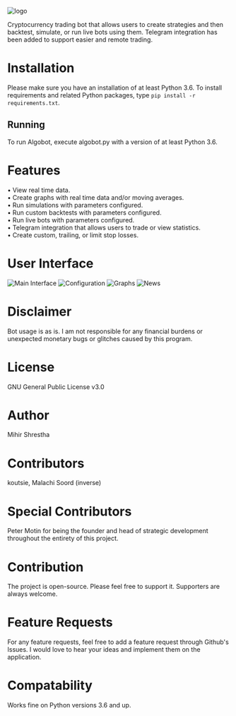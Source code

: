![logo](https://i.imgur.com/YgjcoK1.png)

Cryptocurrency trading bot that allows users to create strategies and then backtest, simulate, or run live bots using them. Telegram integration has been added to support easier and remote trading. 

# Installation

Please make sure you have an installation of at least Python 3.6.
To install requirements and related Python packages, type ```pip install -r requirements.txt```.

## Running 

To run Algobot, execute algobot.py with a version of at least Python 3.6.

# Features

• View real time data.\
• Create graphs with real time data and/or moving averages.\
• Run simulations with parameters configured.\
• Run custom backtests with parameters configured.\
• Run live bots with parameters configured.\
• Telegram integration that allows users to trade or view statistics.\
• Create custom, trailing, or limit stop losses.

# User Interface

![Main Interface](https://i.imgur.com/Y6FD5O5.png)
![Configuration](https://i.imgur.com/JTvHRXf.png)
![Graphs](https://i.imgur.com/M9Oz3Q6.png)
![News](https://i.imgur.com/Ec6Tw17.png)

# Disclaimer

Bot usage is as is. I am not responsible for any financial burdens or unexpected monetary bugs or glitches caused by this program.

# License

GNU General Public License v3.0

# Author

Mihir Shrestha

# Contributors

koutsie, Malachi Soord (inverse)

# Special Contributors

Peter Motin for being the founder and head of strategic development throughout the entirety of this project.

# Contribution

The project is open-source. Please feel free to support it. Supporters are always welcome.

# Feature Requests

For any feature requests, feel free to add a feature request through Github's Issues. I would love to hear your ideas and implement them on the application.

# Compatability

Works fine on Python versions 3.6 and up.

